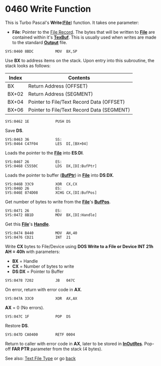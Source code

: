 # 0460 Write Function

This is Turbo Pascal's **Write**(**[File](TEXT-FILE-TYPE.md)**) function. It takes one parameter:
- **File**: Pointer to the [File Record](TEXT-FILE-TYPE.md). The bytes that will be written to **[File](TEXT-FILE-TYPE.md)** are contained within it's **[TexBuf](TEXT-FILE-TYPE.md)**. This is usually used when writes are made to the standard **[Output](DATA.md)** file.

```
SYS:0460 8BDC          MOV	BX,SP
```

Use **BX** to address items on the stack. Upon entry into this subroutine, the stack looks as follows:

|Index|Contents                                  |
|-----|------------------------------------------|
|BX   |Return Address (OFFSET)                   |
|BX+02|Return Address (SEGMENT)                  |
|BX+04|Pointer to File/Text Record Data (OFFSET) |
|BX+06|Pointer to File/Text Record Data (SEGMENT)|

```
SYS:0462 1E            PUSH	DS
```

Save **DS**.

```
SYS:0463 36            SS:
SYS:0464 C47F04        LES	DI,[BX+04]
```

Loads the pointer to the **[File](TEXT-FILE-TYPE.md)** into **ES**:**DI**.

```
SYS:0467 26            ES:
SYS:0468 C5550C        LDS	DX,[DI:BufPtr]
```

Loads the pointer to buffer (**[BufPtr](TEXT-FILE-TYPE.md)**) in **[File](TEXT-FILE-TYPE.md)** into **DS**:**DX**.

```
SYS:046B 33C9          XOR	CX,CX
SYS:046D 26            ES:
SYS:046E 874D08        XCHG	CX,[DI:BufPos]
```

Get number of bytes to write from the **[File](TEXT-FILE-TYPE.md)**'s **[BufPos](TEXT-FILE-TYPE.md)**.

```
SYS:0471 26            ES:
SYS:0472 8B1D          MOV	BX,[DI:Handle]
```

Get this **[File](TEXT-FILE-TYPE.md)**'s **[Handle](TEXT-FILE-TYPE.md)**.

```
SYS:0474 B440          MOV	AH,40
SYS:0476 CD21          INT	21
```

Write **CX** bytes to File/Device using **DOS Write to a File or Device INT 21h AH = 40h** with parameters:
- **BX** = Handle
- **CX** = Number of bytes to write
- **DS**:**DX** = Pointer to Buffer 

```
SYS:0478 7202          JB	047C
```

On error, return with error code in **AX**.

```
SYS:047A 33C0          XOR	AX,AX
```

**AX** = 0 (No errors).

```
SYS:047C 1F            POP	DS
```

Restore **DS**.

```
SYS:047D CA0400        RETF	0004
```

Return to caller with error code in **AX**, later to be stored in **[InOutRes](DATA.md)**. Pop-off **FAR PTR** parameter from the stack (4 bytes).

See also: [Text File Type](TEXT-FILE-TYPE.md) or go [back](../README.md)